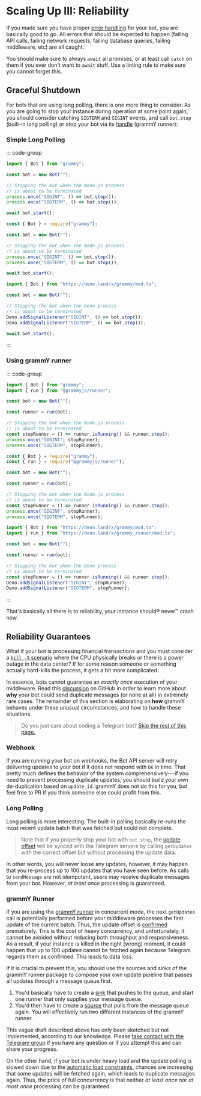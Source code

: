# Scaling Up III: Reliability

If you made sure you have proper [error handling](../guide/errors) for your bot,
you are basically good to go. All errors that should be expected to happen
(failing API calls, failing network requests, failing database queries, failing
middleware, etc) are all caught.

You should make sure to always `await` all promises, or at least call `catch` on
them if you ever don't want to `await` stuff. Use a linting rule to make sure
you cannot forget this.

## Graceful Shutdown

For bots that are using long polling, there is one more thing to consider. As
you are going to stop your instance during operation at some point again, you
should consider catching `SIGTERM` and `SIGINT` events, and call `bot.stop`
(built-in long polling) or stop your bot via its
[handle](/ref/runner/runnerhandle#stop) (grammY runner):

### Simple Long Polling

::: code-group

```ts [TypeScript]
import { Bot } from "grammy";

const bot = new Bot("");

// Stopping the bot when the Node.js process
// is about to be terminated
process.once("SIGINT", () => bot.stop());
process.once("SIGTERM", () => bot.stop());

await bot.start();
```

```js [JavaScript]
const { Bot } = require("grammy");

const bot = new Bot("");

// Stopping the bot when the Node.js process
// is about to be terminated
process.once("SIGINT", () => bot.stop());
process.once("SIGTERM", () => bot.stop());

await bot.start();
```

```ts [Deno]
import { Bot } from "https://deno.land/x/grammy/mod.ts";

const bot = new Bot("");

// Stopping the bot when the Deno process
// is about to be terminated
Deno.addSignalListener("SIGINT", () => bot.stop());
Deno.addSignalListener("SIGTERM", () => bot.stop());

await bot.start();
```

:::

### Using grammY runner

::: code-group

```ts [TypeScript]
import { Bot } from "grammy";
import { run } from "@grammyjs/runner";

const bot = new Bot("");

const runner = run(bot);

// Stopping the bot when the Node.js process
// is about to be terminated
const stopRunner = () => runner.isRunning() && runner.stop();
process.once("SIGINT", stopRunner);
process.once("SIGTERM", stopRunner);
```

```js [JavaScript]
const { Bot } = require("grammy");
const { run } = require("@grammyjs/runner");

const bot = new Bot("");

const runner = run(bot);

// Stopping the bot when the Node.js process
// is about to be terminated
const stopRunner = () => runner.isRunning() && runner.stop();
process.once("SIGINT", stopRunner);
process.once("SIGTERM", stopRunner);
```

```ts [Deno]
import { Bot } from "https://deno.land/x/grammy/mod.ts";
import { run } from "https://deno.land/x/grammy_runner/mod.ts";

const bot = new Bot("");

const runner = run(bot);

// Stopping the bot when the Deno process
// is about to be terminated
const stopRunner = () => runner.isRunning() && runner.stop();
Deno.addSignalListener("SIGINT", stopRunner);
Deno.addSignalListener("SIGTERM", stopRunner);
```

:::

That's basically all there is to reliability, your instance should:registered:
never:tm: crash now.

## Reliability Guarantees

What if your bot is processing financial transactions and you must consider a
[`kill -9` scenario](https://stackoverflow.com/questions/43724467/what-is-the-difference-between-kill-and-kill-9)
where the CPU physically breaks or there is a power outage in the data center?
If for some reason someone or something actually hard-kills the process, it gets
a bit more complicated.

In essence, bots cannot guarantee an _exactly once_ execution of your
middleware. Read this
[discussion](https://github.com/tdlib/telegram-bot-api/issues/126) on GitHub in
order to learn more about **why** your bot could send duplicate messages (or
none at all) in extremely rare cases. The remainder of this section is
elaborating on **how** grammY behaves under these unusual circumstances, and how
to handle these situations.

> Do you just care about coding a Telegram bot?
> [Skip the rest of this page.](./flood)

### Webhook

If you are running your bot on webhooks, the Bot API server will retry
delivering updates to your bot if it does not respond with `OK` in time. That
pretty much defines the behavior of the system comprehensively---if you need to
prevent processing duplicate updates, you should build your own de-duplication
based on `update_id`. grammY does not do this for you, but feel free to PR if
you think someone else could profit from this.

### Long Polling

Long polling is more interesting. The built-in polling basically re-runs the
most recent update batch that was fetched but could not complete.

> Note that if you properly stop your bot with `bot.stop`, the
> [update offset](https://core.telegram.org/bots/api#getting-updates) will be
> synced with the Telegram servers by calling `getUpdates` with the correct
> offset but without processing the update data.

In other words, you will never loose any updates, however, it may happen that
you re-process up to 100 updates that you have seen before. As calls to
`sendMessage` are not idempotent, users may receive duplicate messages from your
bot. However, _at least once_ processing is guaranteed.

### grammY Runner

If you are using the [grammY runner](../plugins/runner) in concurrent mode, the
next `getUpdates` call is potentially performed before your middleware processes
the first update of the current batch. Thus, the update offset is
[confirmed](https://core.telegram.org/bots/api#getupdates) prematurely. This is
the cost of heavy concurrency, and unfortunately, it cannot be avoided without
reducing both throughput and responsiveness. As a result, if your instance is
killed in the right (wrong) moment, it could happen that up to 100 updates
cannot be fetched again because Telegram regards them as confirmed. This leads
to data loss.

If it is crucial to prevent this, you should use the sources and sinks of the
grammY runner package to compose your own update pipeline that passes all
updates through a message queue first.

1. You'd basically have to create a [sink](/ref/runner/updatesink) that pushes
   to the queue, and start one runner that only supplies your message queue.
2. You'd then have to create a [source](/ref/runner/updatesource) that pulls
   from the message queue again. You will effectively run two different
   instances of the grammY runner.

This vague draft described above has only been sketched but not implemented,
according to our knowledge. Please
[take contact with the Telegram group](https://t.me/grammyjs) if you have any
question or if you attempt this and can share your progress.

On the other hand, if your bot is under heavy load and the update polling is
slowed down due to the [automatic load constraints](../plugins/runner#sink),
chances are increasing that some updates will be fetched again, which leads to
duplicate messages again. Thus, the price of full concurrency is that neither
_at least once_ nor _at most once_ processing can be guaranteed.
